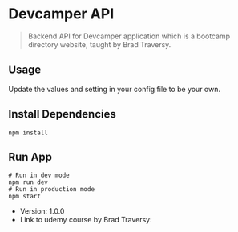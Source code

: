 # Devcamper API

> Backend API for Devcamper application which is a bootcamp directory website, taught by Brad Traversy.

## Usage

Update the values and setting in your config file to be your own.

## Install Dependencies

```
npm install
```

## Run App

```
# Run in dev mode
npm run dev
# Run in production mode
npm start
```

- Version: 1.0.0
- Link to udemy course by Brad Traversy:
